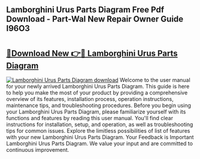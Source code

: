 ## Lamborghini Urus Parts Diagram Free Pdf Download - Part-WaI New Repair Owner Guide I96O3

# <h2><a href="http://dfjti4k.blite.top/?on=Lamborghini+Urus+Parts+Diagram">🔗Download New 👉🔴 Lamborghini Urus Parts Diagram</a></h2>

[![Lamborghini Urus Parts Diagram download](https://i.imgur.com/lujVjoI.png)](http://dfjti4k.blite.top/?on=Lamborghini+Urus+Parts+Diagram)
Welcome to the user manual for your newly arrived Lamborghini Urus Parts Diagram. This guide is here to help you make the most of your product by providing a comprehensive overview of its features, installation process, operation instructions, maintenance tips, and troubleshooting procedures. Before you begin using your Lamborghini Urus Parts Diagram, please familiarize yourself with its functions and features by reading this user manual. You'll find clear instructions for installation, setup, and operation, as well as troubleshooting tips for common issues. Explore the limitless possibilities of list of features with your new Lamborghini Urus Parts Diagram. Your Feedback is Important Lamborghini Urus Parts Diagram. We value your input and are committed to continuous improvement.
